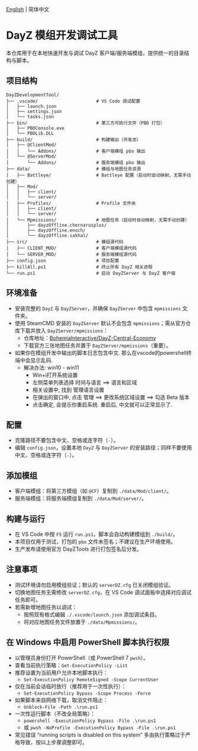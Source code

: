 [English](./README.EN.md) | 简体中文

# DayZ 模组开发调试工具

本仓库用于在本地快速开发与调试 DayZ 客户端/服务端模组，提供统一的目录结构与脚本。

## 项目结构
```text
DayZDevelopmentTool/
├── .vscode/                      # VS Code 调试配置
│   ├── launch.json
│   ├── settings.json
│   └── tasks.json
├── bin/                          # 第三方可执行文件（PBO 打包）
│   ├── PBOConsole.exe
│   └── PBOLib.DLL
├── build/                        # 构建输出（开发态）
│   ├── @ClientMod/
│   │   └── Addons/               # 客户端模组 pbo 输出
│   └── @ServerMod/
│       └── Addons/               # 服务端模组 pbo 输出
├── data/                         # 模组与地图任务资源
│   ├── Battleye/                 # Battleye 配置（启动时自动映射，无需手动创建）
│   ├── Mod/
│   │   ├── client/
│   │   └── server/
│   ├── Profiles/                 # Profile 文件夹
│   │   ├── client/
│   │   └── server/
│   └── Mpmissions/               # 地图任务（启动时自动映射，无需手动创建）
│       ├── dayzOffline.chernarusplus/
│       ├── dayzOffline.enoch/
│       └── dayzOffline.sakhal/
├── src/                          # 模组源代码
│   ├── CLIENT_MOD/               # 客户端模组源代码
│   └── SERVER_MOD/               # 服务端模组源代码
├── config.json                   # 项目配置
├── killAll.ps1                   # 终止所有 DayZ 相关进程
└── run.ps1                       # 启动 DayZServer 与 DayZ 客户端
```

## 环境准备
- 安装完整的 `DayZ` 与 `DayZServer`，并确保 `DayZServer` 中包含 `mpmissions` 文件夹。
- 使用 SteamCMD 安装的 `DayZServer` 默认不会包含 `mpmissions`；需从官方仓库下载并放入 `DayZServer/mpmissions`：
  - 仓库地址：[BohemiaInteractive/DayZ-Central-Economy](https://github.com/BohemiaInteractive/DayZ-Central-Economy)
  - 下载官方三张地图任务并置于 `DayZServer/mpmissions`（重要）。
- 如果你在模组开发中输出的脚本日志包含中文. 那么在vscode的powershell终端中会显示乱码.
  - 解决办法: win10 - win11
    - Win+i打开系统设置
    - 左侧菜单列表选择 时间与语言 ==> 语言和区域
    - 相关设置中, 找到 管理语言设置
    - 在弹出的窗口中, 点击 管理 ==> 更改系统区域设置 ==> 勾选 Beta 版本
    - 点击确定, 会提示你重启系统. 重启后, 中文就可以正常显示了.

## 配置
- 克隆路径不要包含中文、空格或连字符（`-`）。
- 编辑 `config.json`，设置本地 `DayZ` 与 `DayZServer` 的安装路径；同样不要使用中文、空格或连字符（`-`）。

## 添加模组
- 客户端模组：将第三方模组（如 `@CF`）复制到 `./data/Mod/client/`。
- 服务端模组：将服务端模组复制到 `./data/Mod/server/`。

## 构建与运行
- 在 VS Code 中按 `F5` 运行 `run.ps1`，脚本会自动构建模组到 `./build/`。
- 本项目仅用于测试，打包的 `pbo` 文件未签名；不建议在生产环境使用。
- 生产发布请使用官方 DayZTools 进行打包签名后分发。

## 注意事项
- 测试环境请勿启用模组验证；默认的 `serverDZ.cfg` 已关闭模组验证。
- 切换地图任务无需修改 `serverDZ.cfg`，在 VS Code 调试面板中选择对应调试任务即可。
- 若需新增地图任务以调试：
  - 按照现有格式编辑 `./.vscode/launch.json` 添加调试条目。
  - 将对应地图任务文件放置于 `./data/Mpmissions/`。

## 在 Windows 中启用 PowerShell 脚本执行权限
- 以管理员身份打开 PowerShell（或 PowerShell 7 `pwsh`）。
- 查看当前执行策略：`Get-ExecutionPolicy -List`
- 推荐设置为当前用户允许本地脚本执行：
  - `Set-ExecutionPolicy RemoteSigned -Scope CurrentUser`
- 仅在当前会话临时放行（推荐用于一次性执行）：
  - `Set-ExecutionPolicy Bypass -Scope Process -Force`
- 如果脚本来自网络下载，取消文件阻止：
  - `Unblock-File -Path .\run.ps1`
- 一次性运行脚本（不改全局策略）：
  - `powershell -ExecutionPolicy Bypass -File .\run.ps1`
  - 或 `pwsh -NoProfile -ExecutionPolicy Bypass -File .\run.ps1`
- 常见错误 “running scripts is disabled on this system” 多由执行策略过于严格导致，按以上步骤调整即可。

